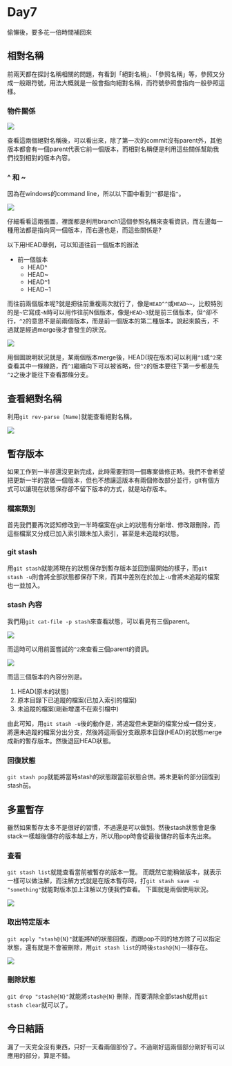 # Day7
偷懶後，要多花一倍時間補回來 

## 相對名稱
前兩天都在探討名稱相關的問題，有看到「絕對名稱」、「參照名稱」等，參照又分成一般跟符號，用法大概就是一般會指向絕對名稱，而符號參照會指向一般參照這樣。

### 物件關係

![](https://i.imgur.com/EEITqPN.png)

查看這兩個絕對名稱後，可以看出來，除了第一次的commit沒有parent外，其他版本都會有一個parent代表它前一個版本，而相對名稱便是利用這些關係幫助我們找到相對的版本內容。

### ^ 和 ~
因為在windows的command line，所以以下圖中看到`^^`都是指`^`。

![](https://i.imgur.com/blAqqyC.png)

仔細看看這兩張圖，裡面都是利用branch1這個參照名稱來查看資訊，而左邊每一種用法都是指向同一個版本，而右邊也是，而這些關係是?

以下用HEAD舉例，可以知道往前一個版本的辦法

- 前一個版本
  - HEAD^
  - HEAD~
  - HEAD^1
  - HEAD~1

而往前兩個版本呢?就是把往前重複兩次就行了，像是`HEAD^^`或`HEAD~~`，比較特別的是`~`它寫成`~N`時可以用作往前N個版本，像是`HEAD~3`就是前三個版本，但`^`卻不行，`^2`的意思不是前兩個版本，而是前一個版本的第二種版本，說起來饒舌，不過就是經過merge後才會發生的狀況。

![](https://i.imgur.com/oY37F5J.png)

用個圖說明狀況就是，某兩個版本merge後，HEAD(現在版本)可以利用`^1`或`^2`來查看其中一條線路，而`^1`繼續向下可以被省略，但`^2`的版本要往下第一步都是先`^2`之後才能往下查看那條分支。

## 查看絕對名稱
利用`git rev-parse [Name]`就能查看絕對名稱。

![](https://i.imgur.com/xP5zr8h.png)

## 暫存版本
如果工作到一半卻還沒更新完成，此時需要對同一個專案做修正時。我們不會希望把更新一半的當做一個版本，但也不想讓這版本有兩個修改部分並行，git有個方式可以讓現在狀態保存卻不留下版本的方式，就是站存版本。

### 檔案類別
首先我們要再次認知修改到一半時檔案在git上的狀態有分新增、修改跟刪除，而這些檔案又分成已加入索引跟未加入索引，甚至是未追蹤的狀態。

### git stash
用`git stash`就能將現在的狀態保存到暫存版本並回到最開始的樣子，而`git stash -u`則會將全部狀態都保存下來，而其中差別在於加上`-u`會將未追蹤的檔案也一並加入。

 ### stash 內容
 我們用`git cat-file -p stash`來查看狀態，可以看見有三個parent。
 
 ![](https://i.imgur.com/Q7zoRY4.png)

而這時可以用前面嘗試的`^2`來查看三個parent的資訊。

![](https://i.imgur.com/B8AfBc6.png)

而這三個版本的內容分別是。

1. HEAD(原本的狀態)
2. 原本目錄下已追蹤的檔案(已加入索引的檔案)
3. 未追蹤的檔案(剛新增還不在索引檔中)

由此可知，用`git stash -u`後的動作是，將追蹤但未更新的檔案分成一個分支，將還未追蹤的檔案分出分支，然後將這兩個分支跟原本目錄(HEAD)的狀態merge成新的暫存版本。然後退回HEAD狀態。

### 回復狀態
`git stash pop`就能將當時stash的狀態跟當前狀態合併。將未更新的部分回復到stash前。

## 多重暫存
雖然如果暫存太多不是很好的習慣，不過還是可以做到。然後stash狀態會是像stack一樣越後儲存的版本越上方，所以用pop時會從最後儲存的版本先出來。

### 查看
`git stash list`就能查看當前被暫存的版本一覽。
而既然它能稱做版本，就表示一樣可以做注解，而注解方式就是在版本暫存時，打`git stash save -u "something"`就能對版本加上注解以方便我們查看。
下圖就是兩個使用狀況。

![](https://i.imgur.com/AdN6lSU.png)

### 取出特定版本
`git apply "stash@{N}"`就能將N的狀態回復，而跟pop不同的地方除了可以指定狀態，還有就是不會被刪除，用`git stash list`的時後`stash@{N}`一樣存在。

![](https://i.imgur.com/CN9KrAU.png)

### 刪除狀態
`git drop "stash@{N}"`就能將`stash@{N}` 刪除，而要清除全部stash就用`git stash clear`就可以了。

## 今日結語
漏了一天完全沒有東西，只好一天看兩個部份了。不過剛好這兩個部分剛好有可以應用的部分，算是不錯。

